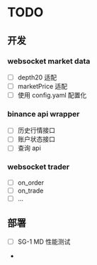 
# TODO

## 开发

### websocket market data

- [ ] depth20 适配
- [ ] marketPrice 适配
- [ ] 使用 config.yaml 配置化

### binance api wrapper 

- [ ] 历史行情接口
- [ ] 账户状态接口
- [ ] 查询 api

### websocket trader

- [ ] on_order
- [ ] on_trade
- [ ] ...

## 部署

- [ ] SG-1 MD 性能测试
- 